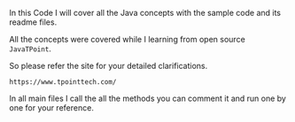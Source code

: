 In this Code I will cover all the Java concepts with the sample code and its readme files.

All the concepts were covered while I learning from open source `JavaTPoint`.

So please refer the site for your detailed clarifications.

    https://www.tpointtech.com/

In all main files I call the all the methods you can comment it and run one by one for your reference.